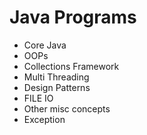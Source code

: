 # Java Programs

- Core Java
- OOPs
- Collections Framework
- Multi Threading
- Design Patterns
- FILE IO
- Other misc concepts
- Exception

  